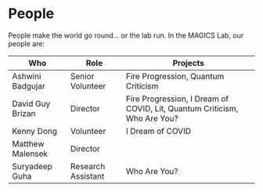 # People

People make the world go round... or the lab run. In the MAGICS Lab, our people are:

| Who | Role | Projects |
|---|---|---|
| Ashwini Badgujar | Senior Volunteer | Fire Progression, Quantum Criticism |
| David Guy Brizan | Director | Fire Progression, I Dream of COVID, Lit, Quantum Criticism, Who Are You? |
| Kenny Dong | Volunteer | I Dream of COVID |
| Matthew Malensek | Director | |
| Suryadeep Guha | Research Assistant | Who Are You? |
